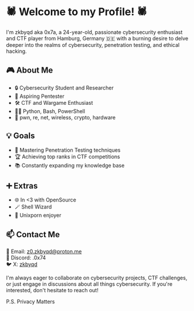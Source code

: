 # 🕷️ Welcome to my Profile! 🕷️

I'm zkbyqd aka 0x7a, a 24-year-old, passionate cybersecurity enthusiast and CTF player from Hamburg, Germany 🇩🇪 with a burning desire to delve deeper into the realms of cybersecurity, penetration testing, and ethical hacking.

## 🎮 About Me

- 🔒 Cybersecurity Student and Researcher
- 🚀 Aspiring Pentester
- 🛠️ CTF and Wargame Enthusiast
- 🧑‍💻 Python, Bash, PowerShell
- 🖤 pwn, re, net, wireless, crypto, hardware

## 💡 Goals

- 🔐 Mastering Penetration Testing techniques
- 🏆 Achieving top ranks in CTF competitions
- 📚 Constantly expanding my knowledge base

## ➕ Extras

- 🌐 In <3 with OpenSource
- 🪄 Shell Wizard
- 🎨 Unixporn enjoyer

## 📫 Contact Me

📧 Email: [z0.zkbyqd@proton.me](mailto:z0.zkbyqd@proton.me) \
🤖 Discord: .0x74 \
🐦 X: [zkbyqd](https://x.com/zkbyqd)

I'm always eager to collaborate on cybersecurity projects, CTF challenges, or just engage in discussions about all things cybersecurity. If you're interested, don't hesitate to reach out!

P.S. Privacy Matters
